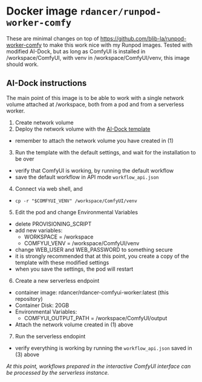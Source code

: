 # Docker image `rdancer/runpod-worker-comfy`

These are minimal changes on top of https://github.com/blib-la/runpod-worker-comfy to make this work nice with my Runpod images. Tested with modified AI-Dock, but as long as ComfyUI is installed in /workspace/ComfyUI, with venv in /workspace/ComfyUI/venv, this image should work.

## AI-Dock instructions

The main point of this image is to be able to work with a single network volume attached at /workspace, both from a pod and from a serverless worker.

1. Create network volume
2. Deploy the network volume with the [AI-Dock template](https://www.runpod.io/console/explore/57we0zdwtt)
  - remember to attach the network volume you have created in (1)
3. Run the template with the default settings, and wait for the installation to be over
  - verify that ComfyUI is working, by running the default workflow
  - save the default workflow in API mode `workflow_api.json`
4. Connect via web shell, and
  - `cp -r "$COMFYUI_VENV" /workspace/ComfyUI/venv`
5. Edit the pod and change Environmental Variables
  - delete PROVISIONING_SCRIPT
  - add new variables:
    - WORKSPACE = /workspace
    - COMFYUI_VENV = /workspace/ComfyUI/venv
  - change WEB_USER and WEB_PASSWORD to something secure
  - it is strongly recommended that at this point, you create a copy of the template with these modified settings
  - when you save the settings, the pod will restart
6. Create a new serverless endpoint
  - container image: rdancer/rdancer-comfyui-worker:latest (this repository)
  - Container Disk: 20GB
  - Environmental Variables:
    - COMFYUI_OUTPUT_PATH = /workspace/ComfyUI/output
  - Attach the network volume created in (1) above
7. Run the serverless endopint
  - verify everything is working by running the `workflow_api.json` saved in (3) above


_At this point, workflows prepared in the interactive ComfyUI interface can be processed by the serverless instance._
